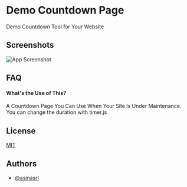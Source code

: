
# Demo Countdown Page

Demo Countdown Tool for Your Website

## Screenshots

![App Screenshot](https://r.resimlink.com/TDzeZ-Sl0k.png)


## FAQ

#### What's the Use of This?

A Countdown Page You Can Use When Your Site Is Under Maintenance. You can change the duration with timer.js


## License

[MIT](https://choosealicense.com/licenses/mit/)


## Authors

- [@asinasrl](https://www.github.com/asinasrl)

